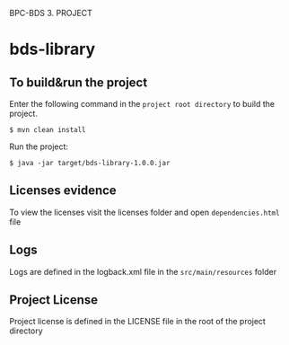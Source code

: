 BPC-BDS 3. PROJECT
# bds-library


## To build&run the project
Enter the following command in the `project root directory` to build the project.
```shell
$ mvn clean install
```

Run the project:
```shell
$ java -jar target/bds-library-1.0.0.jar
```

## Licenses evidence
To view the licenses visit the licenses folder and open `dependencies.html` file

## Logs
Logs are defined in the logback.xml file in the `src/main/resources` folder

## Project License
Project license is defined in the LICENSE file in the root of the project directory
